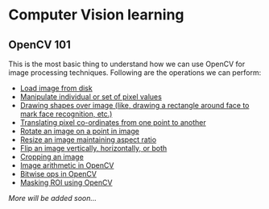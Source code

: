 # Computer Vision learning

## OpenCV 101

This is the most basic thing to understand how we can use OpenCV for image processing techniques. Following are the operations we can perform:

- [Load image from disk](OpenCV-101/1.opencv-load-image/load_image_opencv.py)
- [Manipulate individual or set of pixel values](OpenCV-101/2.opencv-getting-setting/opencv_getting_setting.py)
- [Drawing shapes over image (like, drawing a rectangle around face to mark face recognition, etc.)](OpenCV-101/3.opencv-drawing/image_drawing.py)
- [Translating pixel co-ordinates from one point to another](OpenCV-101/4.opencv-translate/opencv_translate.py)
- [Rotate an image on a point in image](OpenCV-101/5.opencv-rotate/opencv_rotate.py)
- [Resize an image maintaining aspect ratio](OpenCV-101/6.opencv-resizing/opencv_resize.py)
- [Flip an image vertically, horizontally, or both](OpenCV-101/7.opencv-flipping/opencv_flip.py)
- [Cropping an image](OpenCV-101/8.opencv-cropping/opencv_crop.py)
- [Image arithmetic in OpenCV](OpenCV-101/9.opencv-image-arithmetic/image_arithmetic.py)
- [Bitwise ops in OpenCV](OpenCV-101/10.opencv-bitwise/opencv_bitwise.py)
- [Masking ROI using OpenCV](OpenCV-101/11.opencv-masking/opencv_masking.py)

_More will be added soon..._
